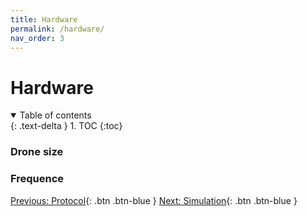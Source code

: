 ```yaml
---
title: Hardware
permalink: /hardware/
nav_order: 3
---
```


# Hardware

<details open markdown="block">
  <summary>
    Table of contents
  </summary>
  {: .text-delta }
1. TOC
{:toc}
</details>


### Drone size



### Frequence

[Previous: Protocol](/IM-WANTEDD/protocol){: .btn .btn-blue }
[Next: Simulation](/IM-WANTEDD/simulation){: .btn .btn-blue }